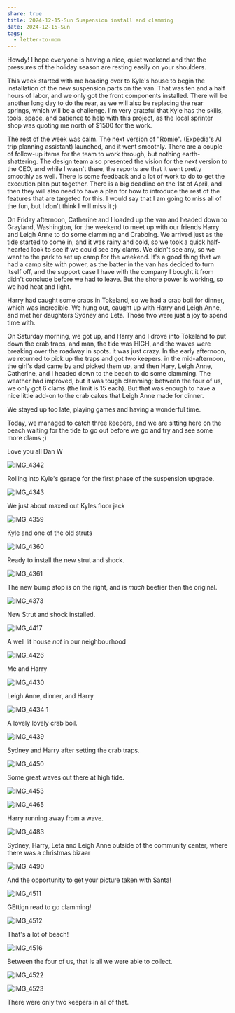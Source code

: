 ```yaml
---
share: true
title: 2024-12-15-Sun Suspension install and clamming
date: 2024-12-15-Sun
tags:
  - letter-to-mom
---
```

Howdy! I hope everyone is having a nice, quiet weekend and that the pressures of the holiday season are resting easily on your shoulders.  

This week started with me heading over to Kyle's house to begin the installation of the new suspension parts on the van.    That was ten and a half hours of labor, and we only got the front components installed.   There will be another long day to do the rear, as we will also be replacing the rear springs, which will be a challenge.   I'm very grateful that Kyle has the skills, tools, space, and patience to help with this project, as the local sprinter shop was quoting me north of $1500 for the work.  

The rest of the week was calm.  The next version of "Romie". (Expedia's AI trip planning assistant) launched, and it went smoothly.   There are a couple of follow-up items for the team to work through, but nothing earth-shattering.   The design team also presented the vision for the _next_ version to the CEO, and while I wasn't there, the reports are that it went pretty smoothly as well.  There is some feedback and a lot of work to do to get the execution plan put together.  There is a big deadline on the 1st of April, and then they will also need to have a plan for how to introduce the rest of the features that are targeted for this.  I would say that I am going to miss all of the fun, but I don't think I will miss it ;)

On Friday afternoon, Catherine and I loaded up the van and headed down to Grayland, Washington, for the weekend to meet up with our friends Harry and Leigh Anne to do some clamming and Crabbing.    We arrived just as the tide started to come in, and it was rainy and cold, so we took a quick half-hearted look to see if we could see any clams. We didn't see any, so we went to the park to set up camp for the weekend.  It's a good thing that we had a camp site with power, as the batter in the van has decided to turn itself off, and the support case I have with the company I bought it from didn't conclude before we had to leave.  But the shore power is working, so we had heat and light.

Harry had caught some crabs in Tokeland, so we had a crab boil for dinner, which was incredible. We hung out, caught up with Harry and Leigh Anne, and met her daughters Sydney and Leta.  Those two were just a joy to spend time with.

On Saturday morning, we got up, and Harry and I drove into Tokeland to put down the crab traps, and man, the tide was HIGH, and the waves were breaking over the roadway in spots.  it was just crazy.    In the early afternoon, we returned to pick up the traps and got two keepers.     in the mid-afternoon, the girl's dad came by and picked them up, and then Hary, Leigh Anne, Catherine, and I headed down to the beach to do some clamming.   The weather had improved, but it was tough clamming; between the four of us, we only got 6 clams (the limit is 15 each).   But that was enough to have a nice little add-on to the crab cakes that Leigh Anne made for dinner.    

We stayed up too late, playing games and having a wonderful time.

Today, we managed to catch three keepers, and we are sitting here on the beach waiting for the tide to go out before we go and try and see some more clams ;) 

Love you all
Dan W


![IMG_4342](../attachments/IMG_4342.png)

Rolling into Kyle's garage for the first phase of the suspension upgrade.

![IMG_4343](../attachments/IMG_4343.png)

We just about maxed out Kyles floor jack


![IMG_4359](../attachments/IMG_4359.png)

Kyle and one of the old struts


![IMG_4360](../attachments/IMG_4360.png)

Ready to install the new strut and shock.

![IMG_4361](../attachments/IMG_4361.png)

The new bump stop is on the right, and is _much_ beefier then the original.


![IMG_4373](../attachments/IMG_4373.png)

New Strut and shock installed.

![IMG_4417](../attachments/IMG_4417.png)

A well lit house _not_ in our neighbourhood

![IMG_4426](../attachments/IMG_4426.png)

Me and Harry

![IMG_4430](../attachments/IMG_4430.png)

Leigh Anne, dinner, and Harry

![IMG_4434 1](../attachments/IMG_4434%201.png)

A lovely lovely crab boil.


![IMG_4439](../attachments/IMG_4439.png)

Sydney and Harry after setting the crab traps.

![IMG_4450](../attachments/IMG_4450.png)

Some great waves out there at high tide.

![IMG_4453](../attachments/IMG_4453.png)

![IMG_4465](../attachments/IMG_4465.png)

Harry running away from a wave.

![IMG_4483](../attachments/IMG_4483.png)

Sydney, Harry, Leta and Leigh Anne outside of the community center, where there was a christmas bizaar


![IMG_4490](../attachments/IMG_4490.png)

And the opportunity to get your picture taken with Santa!

![IMG_4511](../attachments/IMG_4511.png)

GEttign read to go clamming!

![IMG_4512](../attachments/IMG_4512.png)

That's a lot of beach!

![IMG_4516](../attachments/IMG_4516.png)


Between the four of us, that is all we were able to collect.

![IMG_4522](../attachments/IMG_4522.png)

![IMG_4523](../attachments/IMG_4523.png)

There were only two keepers in all of that.